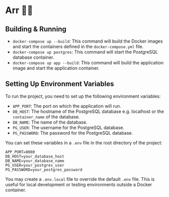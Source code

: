 # Arr 🏴‍☠️

## Building & Running

- `docker-compose up --build`: This command will build the Docker images and start the containers defined in the `docker-compose.yml` file.
- `docker-compose up postgres`: This command will start the PostgreSQL database container.
- `docker-compose up app --build`: This command will build the application image and start the application container.

## Setting Up Environment Variables

To run the project, you need to set up the following environment variables:

- `APP_PORT`: The port on which the application will run.
- `DB_HOST`: The hostname of the PostgreSQL database e.g. localhost or the `container_name` of the database.
- `DB_NAME`: The name of the database.
- `PG_USER`: The username for the PostgreSQL database.
- `PG_PASSWORD`: The password for the PostgreSQL database.

You can set these variables in a `.env` file in the root directory of the project:

```dotenv
APP_PORT=8080
DB_HOST=your_database_host
DB_NAME=your_database_name
PG_USER=your_postgres_user
PG_PASSWORD=your_postgres_password
```

You may create a `.env.local` file to override the default `.env` file.
This is useful for local development or testing environments outside a Docker container.
